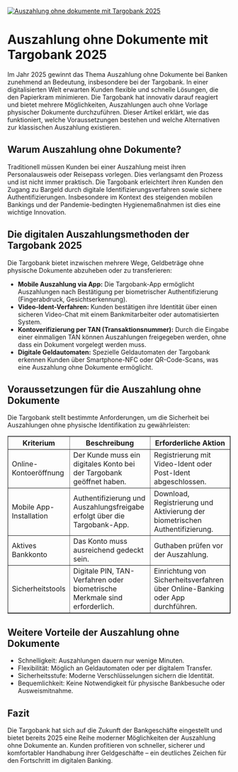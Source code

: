 [![Auszahlung ohne dokumente mit Targobank 2025](https://123-caf.pages.dev/gitsignup.png)](https://vrmoo.ru/Bt82HjjY)

<h1>Auszahlung ohne Dokumente mit Targobank 2025</h1> <p>Im Jahr 2025 gewinnt das Thema Auszahlung ohne Dokumente bei Banken zunehmend an Bedeutung, insbesondere bei der Targobank. In einer digitalisierten Welt erwarten Kunden flexible und schnelle Lösungen, die den Papierkram minimieren. Die Targobank hat innovativ darauf reagiert und bietet mehrere Möglichkeiten, Auszahlungen auch ohne Vorlage physischer Dokumente durchzuführen. Dieser Artikel erklärt, wie das funktioniert, welche Voraussetzungen bestehen und welche Alternativen zur klassischen Auszahlung existieren.</p>  <h2>Warum Auszahlung ohne Dokumente?</h2> <p>Traditionell müssen Kunden bei einer Auszahlung meist ihren Personalausweis oder Reisepass vorlegen. Dies verlangsamt den Prozess und ist nicht immer praktisch. Die Targobank erleichtert ihren Kunden den Zugang zu Bargeld durch digitale Identifizierungsverfahren sowie sichere Authentifizierungen. Insbesondere im Kontext des steigenden mobilen Bankings und der Pandemie-bedingten Hygienemaßnahmen ist dies eine wichtige Innovation.</p>  <h2>Die digitalen Auszahlungsmethoden der Targobank 2025</h2> <p>Die Targobank bietet inzwischen mehrere Wege, Geldbeträge ohne physische Dokumente abzuheben oder zu transferieren:</p> <ul>   <li><b>Mobile Auszahlung via App:</b> Die Targobank-App ermöglicht Auszahlungen nach Bestätigung per biometrischer Authentifizierung (Fingerabdruck, Gesichtserkennung).</li>   <li><b>Video-Ident-Verfahren:</b> Kunden bestätigen ihre Identität über einen sicheren Video-Chat mit einem Bankmitarbeiter oder automatisierten System.</li>   <li><b>Kontoverifizierung per TAN (Transaktionsnummer):</b> Durch die Eingabe einer einmaligen TAN können Auszahlungen freigegeben werden, ohne dass ein Dokument vorgelegt werden muss.</li>   <li><b>Digitale Geldautomaten:</b> Spezielle Geldautomaten der Targobank erkennen Kunden über Smartphone-NFC oder QR-Code-Scans, was eine Auszahlung ohne Dokumente ermöglicht.</li> </ul>  <h2>Voraussetzungen für die Auszahlung ohne Dokumente</h2> <p>Die Targobank stellt bestimmte Anforderungen, um die Sicherheit bei Auszahlungen ohne physische Identifikation zu gewährleisten:</p> <table border="1" cellpadding="8" cellspacing="0" style="border-collapse: collapse; width: 100%;">   <thead>     <tr>       <th>Kriterium</th>       <th>Beschreibung</th>       <th>Erforderliche Aktion</th>     </tr>   </thead>   <tbody>     <tr>       <td>Online-Kontoeröffnung</td>       <td>Der Kunde muss ein digitales Konto bei der Targobank geöffnet haben.</td>       <td>Registrierung mit Video-Ident oder Post-Ident abgeschlossen.</td>     </tr>     <tr>       <td>Mobile App-Installation</td>       <td>Authentifizierung und Auszahlungsfreigabe erfolgt über die Targobank-App.</td>       <td>Download, Registrierung und Aktivierung der biometrischen Authentifizierung.</td>     </tr>     <tr>       <td>Aktives Bankkonto</td>       <td>Das Konto muss ausreichend gedeckt sein.</td>       <td>Guthaben prüfen vor der Auszahlung.</td>     </tr>     <tr>       <td>Sicherheitstools</td>       <td>Digitale PIN, TAN-Verfahren oder biometrische Merkmale sind erforderlich.</td>       <td>Einrichtung von Sicherheitsverfahren über Online-Banking oder App durchführen.</td>     </tr>   </tbody> </table>  <h2>Weitere Vorteile der Auszahlung ohne Dokumente</h2> <ul>   <li>Schnelligkeit: Auszahlungen dauern nur wenige Minuten.</li>   <li>Flexibilität: Möglich an Geldautomaten oder per digitalem Transfer.</li>   <li>Sicherheitsstufe: Moderne Verschlüsselungen sichern die Identität.</li>   <li>Bequemlichkeit: Keine Notwendigkeit für physische Bankbesuche oder Ausweismitnahme.</li> </ul>  <h2>Fazit</h2> <p>Die Targobank hat sich auf die Zukunft der Bankgeschäfte eingestellt und bietet bereits 2025 eine Reihe moderner Möglichkeiten der Auszahlung ohne Dokumente an. Kunden profitieren von schneller, sicherer und komfortabler Handhabung ihrer Geldgeschäfte – ein deutliches Zeichen für den Fortschritt im digitalen Banking.</p>